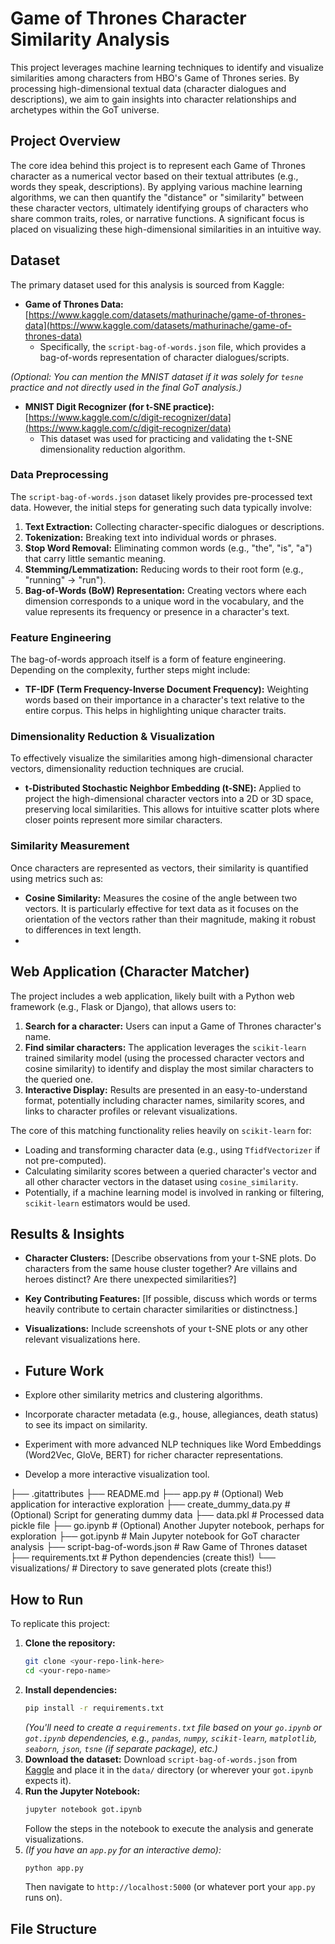 # Game of Thrones Character Similarity Analysis

This project leverages machine learning techniques to identify and visualize similarities among characters from HBO's Game of Thrones series. By processing high-dimensional textual data (character dialogues and descriptions), we aim to gain insights into character relationships and archetypes within the GoT universe.

## Project Overview

The core idea behind this project is to represent each Game of Thrones character as a numerical vector based on their textual attributes (e.g., words they speak, descriptions). By applying various machine learning algorithms, we can then quantify the "distance" or "similarity" between these character vectors, ultimately identifying groups of characters who share common traits, roles, or narrative functions. A significant focus is placed on visualizing these high-dimensional similarities in an intuitive way.

## Dataset

The primary dataset used for this analysis is sourced from Kaggle:
- **Game of Thrones Data:** [https://www.kaggle.com/datasets/mathurinache/game-of-thrones-data](https://www.kaggle.com/datasets/mathurinache/game-of-thrones-data)
    - Specifically, the `script-bag-of-words.json` file, which provides a bag-of-words representation of character dialogues/scripts.

*(Optional: You can mention the MNIST dataset if it was solely for `tesne` practice and not directly used in the final GoT analysis.)*
- **MNIST Digit Recognizer (for t-SNE practice):** [https://www.kaggle.com/c/digit-recognizer/data](https://www.kaggle.com/c/digit-recognizer/data)
    - This dataset was used for practicing and validating the t-SNE dimensionality reduction algorithm.



### Data Preprocessing

The `script-bag-of-words.json` dataset likely provides pre-processed text data. However, the initial steps for generating such data typically involve:
1.  **Text Extraction:** Collecting character-specific dialogues or descriptions.
2.  **Tokenization:** Breaking text into individual words or phrases.
3.  **Stop Word Removal:** Eliminating common words (e.g., "the", "is", "a") that carry little semantic meaning.
4.  **Stemming/Lemmatization:** Reducing words to their root form (e.g., "running" -> "run").
5.  **Bag-of-Words (BoW) Representation:** Creating vectors where each dimension corresponds to a unique word in the vocabulary, and the value represents its frequency or presence in a character's text.

### Feature Engineering

The bag-of-words approach itself is a form of feature engineering. Depending on the complexity, further steps might include:
-   **TF-IDF (Term Frequency-Inverse Document Frequency):** Weighting words based on their importance in a character's text relative to the entire corpus. This helps in highlighting unique character traits.

### Dimensionality Reduction & Visualization

To effectively visualize the similarities among high-dimensional character vectors, dimensionality reduction techniques are crucial.
-   **t-Distributed Stochastic Neighbor Embedding (t-SNE):** Applied to project the high-dimensional character vectors into a 2D or 3D space, preserving local similarities. This allows for intuitive scatter plots where closer points represent more similar characters.


### Similarity Measurement

Once characters are represented as vectors, their similarity is quantified using metrics such as:
-   **Cosine Similarity:** Measures the cosine of the angle between two vectors. It is particularly effective for text data as it focuses on the orientation of the vectors rather than their magnitude, making it robust to differences in text length.
-
## Web Application (Character Matcher)

The project includes a web application, likely built with a Python web framework (e.g., Flask or Django), that allows users to:

1.  **Search for a character:** Users can input a Game of Thrones character's name.
2.  **Find similar characters:** The application leverages the `scikit-learn` trained similarity model (using the processed character vectors and cosine similarity) to identify and display the most similar characters to the queried one.
3.  **Interactive Display:** Results are presented in an easy-to-understand format, potentially including character names, similarity scores, and links to character profiles or relevant visualizations.

The core of this matching functionality relies heavily on `scikit-learn` for:
-   Loading and transforming character data (e.g., using `TfidfVectorizer` if not pre-computed).
-   Calculating similarity scores between a queried character's vector and all other character vectors in the dataset using `cosine_similarity`.
-   Potentially, if a machine learning model is involved in ranking or filtering, `scikit-learn` estimators would be used.

## Results & Insights

* **Character Clusters:** [Describe observations from your t-SNE plots. Do characters from the same house cluster together? Are villains and heroes distinct? Are there unexpected similarities?]
* **Key Contributing Features:** [If possible, discuss which words or terms heavily contribute to certain character similarities or distinctness.]
* **Visualizations:** Include screenshots of your t-SNE plots or any other relevant visualizations here.

* ## Future Work

* Explore other similarity metrics and clustering algorithms.
* Incorporate character metadata (e.g., house, allegiances, death status) to see its impact on similarity.
* Experiment with more advanced NLP techniques like Word Embeddings (Word2Vec, GloVe, BERT) for richer character representations.
* Develop a more interactive visualization tool.

├── .gitattributes
├── README.md
├── app.py                     # (Optional) Web application for interactive exploration
├── create_dummy_data.py       # (Optional) Script for generating dummy data
├── data.pkl                   # Processed data pickle file
├── go.ipynb                   # (Optional) Another Jupyter notebook, perhaps for exploration
├── got.ipynb                  # Main Jupyter notebook for GoT character analysis
├── script-bag-of-words.json   # Raw Game of Thrones dataset
├── requirements.txt           # Python dependencies (create this!)
└── visualizations/            # Directory to save generated plots (create this!)


## How to Run

To replicate this project:

1.  **Clone the repository:**
    ```bash
    git clone <your-repo-link-here>
    cd <your-repo-name>
    ```
2.  **Install dependencies:**
    ```bash
    pip install -r requirements.txt
    ```
    *(You'll need to create a `requirements.txt` file based on your `go.ipynb` or `got.ipynb` dependencies, e.g., `pandas`, `numpy`, `scikit-learn`, `matplotlib`, `seaborn`, `json`, `tsne` (if separate package), etc.)*
3.  **Download the dataset:**
    Download `script-bag-of-words.json` from [Kaggle](https://www.kaggle.com/datasets/mathurinache/game-of-thrones-data) and place it in the `data/` directory (or wherever your `got.ipynb` expects it).
4.  **Run the Jupyter Notebook:**
    ```bash
    jupyter notebook got.ipynb
    ```
    Follow the steps in the notebook to execute the analysis and generate visualizations.
5.  *(If you have an `app.py` for an interactive demo):*
    ```bash
    python app.py
    ```
    Then navigate to `http://localhost:5000` (or whatever port your `app.py` runs on).

## File Structure

